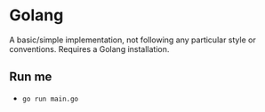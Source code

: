 # Golang

A basic/simple implementation, not following any particular style or conventions. Requires a Golang installation.

## Run me

  - `go run main.go`